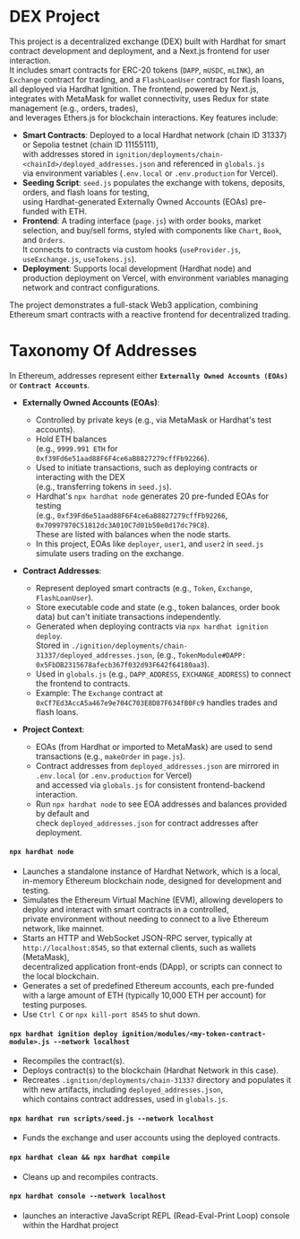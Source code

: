 # DEX Project

This project is a decentralized exchange (DEX) built with Hardhat for smart contract development and deployment, and a Next.js frontend for user interaction.<br>
It includes smart contracts for ERC-20 tokens (`DAPP`, `mUSDC`, `mLINK`), an `Exchange` contract for trading, and a `FlashLoanUser` contract for flash loans, <br>
all deployed via Hardhat Ignition. The frontend, powered by Next.js, integrates with MetaMask for wallet connectivity, uses Redux for state management (e.g., orders, trades), <br> 
and leverages Ethers.js for blockchain interactions. Key features include:

- **Smart Contracts**: Deployed to a local Hardhat network (chain ID 31337) or Sepolia testnet (chain ID 11155111), <br>
  with addresses stored in `ignition/deployments/chain-<chainId>/deployed_addresses.json` and referenced in `globals.js` <br>
  via environment variables (`.env.local` or `.env.production` for Vercel).
- **Seeding Script**: `seed.js` populates the exchange with tokens, deposits, orders, and flash loans for testing, <br>
  using Hardhat-generated Externally Owned Accounts (EOAs) pre-funded with ETH.
- **Frontend**: A trading interface (`page.js`) with order books, market selection, and buy/sell forms, styled with components like `Chart`, `Book`, and `Orders`. <br>
  It connects to contracts via custom hooks (`useProvider.js`, `useExchange.js`, `useTokens.js`).
- **Deployment**: Supports local development (Hardhat node) and production deployment on Vercel, with environment variables managing network and contract configurations.

The project demonstrates a full-stack Web3 application, combining Ethereum smart contracts with a reactive frontend for decentralized trading.
# Taxonomy Of Addresses

In Ethereum, addresses represent either **`Externally Owned Accounts (EOAs)`** or **`Contract Accounts`**.

- **Externally Owned Accounts (EOAs)**:
  - Controlled by private keys (e.g., via MetaMask or Hardhat's test accounts).
  - Hold ETH balances <br>
    (e.g., `9999.991 ETH` for `0xf39Fd6e51aad88F6F4ce6aB8827279cffFb92266`).
  - Used to initiate transactions, such as deploying contracts or interacting with the DEX <br>
    (e.g., transferring tokens in `seed.js`).
  - Hardhat's `npx hardhat node` generates 20 pre-funded EOAs for testing <br>
    (e.g., `0xf39Fd6e51aad88F6F4ce6aB8827279cffFb92266`, `0x70997970C51812dc3A010C7d01b50e0d17dc79C8`). <br>
    These are listed with balances when the node starts.
  - In this project, EOAs like `deployer`, `user1`, and `user2` in `seed.js` simulate users trading on the exchange.

- **Contract Addresses**:
  - Represent deployed smart contracts (e.g., `Token`, `Exchange`, `FlashLoanUser`).
  - Store executable code and state (e.g., token balances, order book data) but can't initiate transactions independently.
  - Generated when deploying contracts via `npx hardhat ignition deploy`.<br>
    Stored in `./ignition/deployments/chain-31337/deployed_addresses.json`, (e.g., `TokenModule#DAPP: 0x5FbDB2315678afecb367f032d93F642f64180aa3`).
  - Used in `globals.js` (e.g., `DAPP_ADDRESS`, `EXCHANGE_ADDRESS`) to connect the frontend to contracts.
  - Example: The `Exchange` contract at `0xCf7Ed3AccA5a467e9e704C703E8D87F634fB0Fc9` handles trades and flash loans.

- **Project Context**:
  - EOAs (from Hardhat or imported to MetaMask) are used to send transactions (e.g., `makeOrder` in `page.js`).
  - Contract addresses from `deployed_addresses.json` are mirrored in `.env.local` (or `.env.production` for Vercel) <br>
    and accessed via `globals.js` for consistent frontend-backend interaction.
  - Run `npx hardhat node` to see EOA addresses and balances provided by default and <br>
    check `deployed_addresses.json` for contract addresses after deployment.

#### `npx hardhat node`

* Launches a standalone instance of Hardhat Network, which is a local, in-memory Ethereum blockchain node, designed for development and testing.
* Simulates the Ethereum Virtual Machine (EVM), allowing developers to deploy and interact with smart contracts in a controlled, <br>
  private environment without needing to connect to a live Ethereum network, like mainnet.
* Starts an HTTP and WebSocket JSON-RPC server, typically at `http://localhost:8545`, so that external clients, such as wallets (MetaMask), <br>
  decentralized application front-ends (DApp), or scripts can connect to the local blockchain.
* Generates a set of predefined Ethereum accounts, each pre-funded with a large amount of ETH (typically 10,000 ETH per account) for testing purposes.
* Use `Ctrl C` or `npx kill-port 8545` to shut down.

#### `npx hardhat ignition deploy ignition/modules/<my-token-contract-module>.js --network localhost`
* Recompiles the contract(s).
* Deploys contract(s) to the blockchain (Hardhat Network in this case).
* Recreates `.ignition/deployments/chain-31337` directory and populates it with new artifacts, including `deployed_addresses.json`, <br>
  which contains contract addresses, used in `globals.js`.

#### `npx hardhat run scripts/seed.js --network localhost`
* Funds the exchange and user accounts using the deployed contracts.

#### `npx hardhat clean && npx hardhat compile`
* Cleans up and recompiles contracts.

#### `npx hardhat console --network localhost`
* launches an interactive JavaScript REPL (Read-Eval-Print Loop) console within the Hardhat project